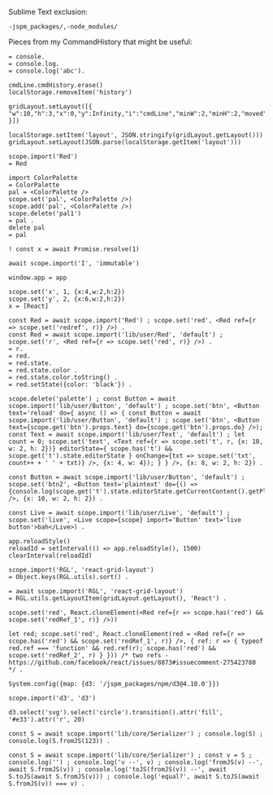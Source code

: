 Sublime Text exclusion:

    -jspm_packages/,-node_modules/

Pieces from my CommandHistory that might be useful:

    = console.
    = console.log.
    = console.log('abc').

    cmdLine.cmdHistory.erase()
    localStorage.removeItem('history')

    gridLayout.setLayout([{  "w":10,"h":3,"x":0,"y":Infinity,"i":"cmdLine","minW":2,"minH":2,"moved":false,"static":false  }])

    localStorage.setItem('layout', JSON.stringify(gridLayout.getLayout()))
    gridLayout.setLayout(JSON.parse(localStorage.getItem('layout')))

    scope.import('Red')
    = Red

    import ColorPalette
    = ColorPalette
    pal = <ColorPalette />
    scope.set('pal', <ColorPalette />)
    scope.add('pal', <ColorPalette />)
    scope.delete('pal1')
    = pal .
    delete pal
    = pal

    ! const x = await Promise.resolve(1)

    await scope.import('I', 'immutable')

    window.app = app

    scope.set('x', 1, {x:4,w:2,h:2})
    scope.set('y', 2, {x:6,w:2,h:2})
    x = [React]

    const Red = await scope.import('Red') ; scope.set('red', <Red ref={r => scope.set('redref', r)} />) .
    const Red = await scope.import('lib/user/Red', 'default') ; scope.set('r', <Red ref={r => scope.set('red', r)} />) .
    = r.
    = red.
    = red.state.
    = red.state.color .
    = red.state.color.toString() .
    = red.setState({color: 'black'}) .

    scope.delete('palette') ; const Button = await scope.import('lib/user/Button', 'default') ; scope.set('btn', <Button text='reload' do={ async () => { const Button = await scope.import('lib/user/Button', 'default') ; scope.set('btn', <Button text={scope.get('btn').props.text} do={scope.get('btn').props.do} />); const Text = await scope.import('lib/user/Text', 'default') ; let count = 0; scope.set('text', <Text ref={r => scope.set('t', r, {x: 10, w: 2, h: 2})} editorState={ scope.has('t') && scope.get('t').state.editorState } onChange={txt => scope.set('txt', count++ + ' ' + txt)} />, {x: 4, w: 4}); } } />, {x: 8, w: 2, h: 2}) .

    const Button = await scope.import('lib/user/Button', 'default') ; scope.set('btn2', <Button text='plaintext' do={() => {console.log(scope.get('t').state.editorState.getCurrentContent().getPlainText())}} />, {x: 10, w: 2, h: 2}) .

    const Live = await scope.import('lib/user/Live', 'default') ; scope.set('live', <Live scope={scope} import='Button' text='live button'>bah</Live>) .

    app.reloadStyle()
    reloadId = setInterval(() => app.reloadStyle(), 1500)
    clearInterval(reloadId)

    scope.import('RGL', 'react-grid-layout')
    = Object.keys(RGL.utils).sort() .

    = await scope.import('RGL', 'react-grid-layout')
    = RGL.utils.getLayoutItem(gridLayout.getLayout(), 'React') .

    scope.set('red', React.cloneElement(<Red ref={r => scope.has('red') && scope.set('redRef_1', r)} />))

    let red; scope.set('red', React.cloneElement(red = <Red ref={r => scope.has('red') && scope.set('redRef_1', r)} />, { ref: r => { typeof red.ref === 'function' && red.ref(r); scope.has('red') && scope.set('redRef_2', r) } })) /* two refs - https://github.com/facebook/react/issues/8873#issuecomment-275423780 */ .

    System.config({map: {d3: '/jspm_packages/npm/d3@4.10.0'}})

    scope.import('d3', 'd3')

    d3.select('svg').select('circle').transition().attr('fill', '#e33').attr('r', 20)

    const S = await scope.import('lib/core/Serializer') ; console.log(S) ; console.log(S.fromJS(123)) .

    const S = await scope.import('lib/core/Serializer') ; const v = S ; console.log('') ; console.log('v --', v) ; console.log('fromJS(v) --', await S.fromJS(v)) ; console.log('toJS(fromJS(v)) --', await S.toJS(await S.fromJS(v))) ; console.log('equal?', await S.toJS(await S.fromJS(v)) === v) .
